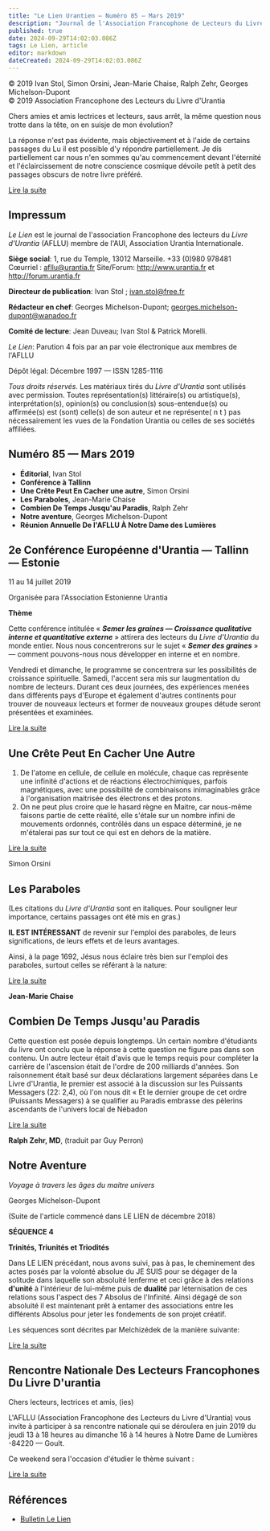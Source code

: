 ```yaml
---
title: "Le Lien Urantien — Numéro 85 — Mars 2019"
description: "Journal de l'Association Francophone de Lecteurs du Livre d'Urantia"
published: true
date: 2024-09-29T14:02:03.086Z
tags: Le Lien, article
editor: markdown
dateCreated: 2024-09-29T14:02:03.086Z
---
```


<p class="v-card v-sheet theme--light grey lighten-3 px-2">© 2019 Ivan Stol, Simon Orsini, Jean-Marie Chaise, Ralph Zehr, Georges Michelson-Dupont<br>© 2019 Association Francophone des Lecteurs du Livre d'Urantia</p>

Chers amies et amis lectrices et lecteurs, saus arrêt, la même question nous trotte dans la tête, on en suisje de mon évolution?

La réponse n'est pas évidente, mais objectivement et à l'aide de certains passages du Lu il est possible d'y répondre partíellement. Je dís partiellement car nous n'en sommes qu'au commencement devant l'éternité et l'éclaircissement de notre conscience cosmique dévoile petít à petít des passages obscurs de notre livre préféré.

[Lire la suite](/fr/article/Ivan_Stol/Editorial_14)

## Impressum

_Le Lien_ est le journal de l'association Francophone des lecteurs du _Livre d'Urantia_ (AFLLU) membre de l'AUI, Association Urantia Internationale.

**Siège social**: 1, rue du Temple, 13012 Marseille. +33 (0)980 978481
Cœurriel : afllu@urantia.fr
Site/Forum: http://www.urantia.fr et http://forum.urantia.fr

**Directeur de publication**: Ivan Stol ; ivan.stol@free.fr

**Rédacteur en chef**: Georges Michelson-Dupont; georges.michelson-dupont@wanadoo.fr

**Comité de lecture**: Jean Duveau; Ivan Stol & Patrick Morelli.

_Le Lien_: Parution 4 fois par an par voie électronique aux membres de l'AFLLU

Dépôt légal: Décembre 1997 — ISSN 1285-1116

_Tous droits réservés._ Les matériaux tirés du _Livre d'Urantia_ sont utilisés avec permission. Toutes représentation(s) littéraire(s) ou artistique(s), interprétation(s), opinion(s) ou conclusion(s) sous-entendue(s) ou affirmée(s) est (sont) celle(s) de son auteur et ne représente( n t ) pas nécessairement les vues de la Fondation Urantia ou celles de ses sociétés affiliées.

## Numéro 85 — Mars 2019

- **Éditorial**, Ivan Stol
- **Conférence à Tallinn**
- **Une Crête Peut En Cacher une autre**, Simon Orsini
- **Les Paraboles**, Jean-Marie Chaise
- **Combien De Temps Jusqu'au Paradis**,  Ralph Zehr
- **Notre aventure**, Georges Michelson-Dupont
- **Réunion Annuelle De l'AFLLU À Notre Dame des Lumières**


## 2e Conférence Européenne d'Urantia — Tallinn — Estonie

11 au 14 juillet 2019

Organisée para l'Association Estonienne Urantia

**Thème**

Cette conférence intitulée « ***Semer les graines — Croissance qualitative interne et quantitative externe*** » attirera des lecteurs du _Livre d'Urantia_ du monde entier. Nous nous concentrerons sur le sujet « ***Semer des graines*** » — comment pouvons-nous nous développer en interne et en nombre.

Vendredi et dimanche, le programme se concentrera sur les possibilités de croissance spirituelle. Samedi, l'accent sera mis sur laugmentation du nombre de lecteurs. Durant ces deux journées, des expériences menées dans différents pays d'Europe et également d'autres continents pour trouver de nouveaux lecteurs et former de nouveaux groupes détude seront présentées et examinées.

[Lire la suite](/fr/article/Le_Lien/Conference_a_Tallinn)

## Une Crête Peut En Cacher Une Autre

1. De l'atome en cellule, de cellule en molécule, chaque cas représente une infinité d'actions et de réactions électrochimiques, parfois magnétiques, avec une possibilité de combinaisons inimaginables grâce à l'organisation maitrisée des électrons et des protons.
2. On ne peut plus croire que le hasard règne en Maitre, car nous-même faisons partie de cette réalité, elle s'étale sur un nombre infini de mouvements ordonnés, contrôlés dans un espace déterminé, je ne m'étalerai pas sur tout ce qui est en dehors de la matière.

[Lire la suite](/fr/article/Simon_Orsini/Une_Crete_Peut_En_Cacher_une_autre)

Simon Orsini


## Les Paraboles

(Les citations du _Livre d'Urantia_ sont en italiques. Pour souligner leur importance, certains passages ont été mis en gras.)

**IL EST INTÉRESSANT** de revenir sur l'emploi des paraboles, de leurs significations, de leurs effets et de leurs avantages.

Ainsi, à la page 1692, Jésus nous éclaire très bien sur l'emploi des paraboles, surtout celles se référant à la nature:

[Lire la suite](/fr/article/Jean_Marie_Chaise/Les_Paraboles_2)

**Jean-Marie Chaise**

## Combien De Temps Jusqu'au Paradis

Cette question est posée depuis longtemps. Un certain nombre d'étudiants du livre ont conclu que la réponse à cette question ne figure pas dans son contenu. Un autre lecteur était d'avis que le temps requis pour compléter la carrière de l'ascension était de l'ordre de 200 milliards d'années. Son raisonnement était basé sur deux déclarations largement séparées dans Le Livre d'Urantia, le premier est associé à la discussion sur les Puissants Messagers (22: 2,4), où l'on nous dit « Et le dernier groupe de cet ordre (Puissants Messagers) à se qualifier au Paradis embrasse des pèlerins ascendants de l'univers local de Nébadon

[Lire la suite](/fr/article/Ralph_Zehr/Combien_De_Temps_Jusquau_Paradis)

**Ralph Zehr, MD**, (traduit par Guy Perron)

## Notre Aventure 

_Voyage à travers les âges du maitre univers_

Georges Michelson-Dupont

(Suite de l'article commencé dans LE LIEN de décembre 2018)

**SÉQUENCE 4**

**Trinités, Triunités et Triodités**

Dans LE LIEN précédant, nous avons suivi, pas à pas, le cheminement des actes posés par la volonté absolue du JE SUIS pour se dégager de la solitude dans laquelle son absoluité lenferme et ceci grâce à des relations **d'unité** à l'intérieur de lui-même puis de **dualité** par léternisation de ces relations sous l'aspect des 7 Absolus de l'Infinité. Ainsi dégagé de son absoluité il est maintenant prêt à entamer des associations entre les différents Absolus pour jeter les fondements de son projet créatif.

Les séquences sont décrites par Melchizédek de la manière suivante:

[Lire la suite](/fr/article/Georges_Michelson_Dupont/Notre_Aventure_2)

## Rencontre Nationale Des Lecteurs Francophones Du Livre D'urantia

Chers lecteurs, lectrices et amis, (ies)

L'AFLLU (Association Francophone des Lecteurs du Livre d'Urantia) vous invite à participer à sa rencontre nationale qui se déroulera en juin 2019 du jeudi 13 à 18 heures au dimanche 16 à 14 heures à Notre Dame de Lumières -84220 — Goult.

Ce weekend sera l'occasion d'étudier le thème suivant :

[Lire la suite](/fr/article/Le_Lien/Reunion_Annuelle_De_l_AFLLU_A_Notre_Dame_des_Lumieres)

## Références

- [Bulletin Le Lien](http://lien.urantia.fr/)